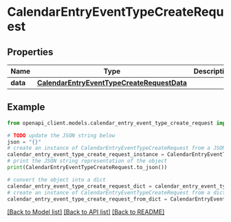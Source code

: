 # CalendarEntryEventTypeCreateRequest


## Properties

Name | Type | Description | Notes
------------ | ------------- | ------------- | -------------
**data** | [**CalendarEntryEventTypeCreateRequestData**](CalendarEntryEventTypeCreateRequestData.md) |  | 

## Example

```python
from openapi_client.models.calendar_entry_event_type_create_request import CalendarEntryEventTypeCreateRequest

# TODO update the JSON string below
json = "{}"
# create an instance of CalendarEntryEventTypeCreateRequest from a JSON string
calendar_entry_event_type_create_request_instance = CalendarEntryEventTypeCreateRequest.from_json(json)
# print the JSON string representation of the object
print(CalendarEntryEventTypeCreateRequest.to_json())

# convert the object into a dict
calendar_entry_event_type_create_request_dict = calendar_entry_event_type_create_request_instance.to_dict()
# create an instance of CalendarEntryEventTypeCreateRequest from a dict
calendar_entry_event_type_create_request_from_dict = CalendarEntryEventTypeCreateRequest.from_dict(calendar_entry_event_type_create_request_dict)
```
[[Back to Model list]](../README.md#documentation-for-models) [[Back to API list]](../README.md#documentation-for-api-endpoints) [[Back to README]](../README.md)



